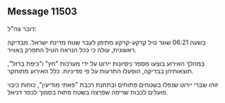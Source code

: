 ## Message 11503

דובר צה"ל:

בשעה 06:21 שוגר טיל קרקע-קרקע מתימן לעבר שטח מדינת ישראל. 
מבדיקה ראשונית, עולה כי ככל הנראה הטיל התפרק באוויר.

במהלך האירוע בוצעו מספר ניסיונות יירוט על ידי מערכות "חץ" ו"כיפת ברזל", תוצאותיהן בבדיקה, הופעלו התרעות על פי מדיניות. כלל האירוע מתוחקר. 

זוהו שברי יירוט שנפלו בשטחים פתוחים ובתחנת רכבת "פאתי מודיעין", כוחות כיבוי פועלים לכבות שריפה שפרצה בשטח פתוח בסמוך לכפר דניאל.

